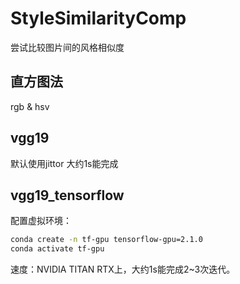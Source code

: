 # StyleSimilarityComp
尝试比较图片间的风格相似度
## 直方图法
rgb & hsv
## vgg19
默认使用jittor
大约1s能完成
## vgg19_tensorflow
配置虚拟环境：
```bash
conda create -n tf-gpu tensorflow-gpu=2.1.0
conda activate tf-gpu
```
速度：NVIDIA TITAN RTX上，大约1s能完成2~3次迭代。